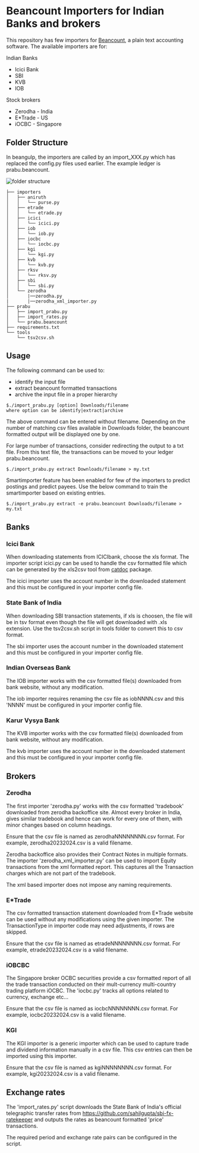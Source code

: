#  Beancount Importers for Indian Banks and brokers

This repository has few importers for
[Beancount](https://github.com/beancount/beancount), a plain text
accounting software. The available importers are for:

Indian Banks
 - Icici Bank
 - SBI
 - KVB
 - IOB

Stock brokers
- Zerodha - India
- E*Trade - US
- iOCBC - Singapore

## Folder Structure

In beangulp, the importers are called by an import_XXX.py which has
replaced the config.py files used earlier. The example ledger is
prabu.beancount.

![folder
structure](https://github.com/prabusw/beancount-importer-zerodha/blob/master/folderstructure.png)

```
├── importers
│   ├── aniruth
│   │   └── purse.py
│   ├── etrade
│   │   └── etrade.py
│   ├── icici
│   │   └── icici.py
│   ├── iob
│   │   └── iob.py
│   ├── iocbc
│   │   └── iocbc.py
│   ├── kgi
│   │   └── kgi.py
│   ├── kvb
│   │   └── kvb.py
│   ├── rksv
│   │   └── rksv.py
│   ├── sbi
│   │   └── sbi.py
│   └── zerodha
│       |──zerodha.py
|       |──zerodha_xml_importer.py
├── prabu
│   ├── import_prabu.py
│   ├── import_rates.py
│   └── prabu.beancount
├── requirements.txt
└── tools
    └── tsv2csv.sh
```
## Usage

The following command can be used to:

- identify the input file
- extract beancount formatted transactions
- archive the input file in a proper hierarchy

```
$./import_prabu.py [option] Downloads/filename
where option can be identify|extract|archive
```

The above command can be entered without filename. Depending on the
number of matching csv files available in Downloads folder, the
beancount formatted output will be displayed one by one.

For large number of transactions, consider redirecting the output to a
txt file.  From this text file, the transactions can be moved to your
ledger prabu.beancount.

```
$./import_prabu.py extract Downloads/filename > my.txt
```

Smartimporter feature has been enabled for few of the importers to
predict postings and predict payees. Use the below command to train
the smartimporter based on existing entries.

```
$./import_prabu.py extract -e prabu.beancount Downloads/filename > my.txt
```

## Banks

### Icici Bank
When downloading statements from ICICIbank, choose the xls format.
The importer script icici.py can be used to handle the csv formatted
file which can be generated by the xls2csv tool from
[catdoc](https://www.wagner.pp.ru/~vitus/software/catdoc/) package.

The icici importer uses the account number in the downloaded statement and
this must be configured in your importer config file.


### State Bank of India
When downloading SBI transaction statements, if xls is choosen, the
file will be in tsv format even though the file will get downloaded
with .xls extension. Use the tsv2csv.sh script in tools folder to
convert this to csv format.

The sbi importer uses the account number in the downloaded statement and
this must be configured in your importer config file.


### Indian Overseas Bank
The IOB importer works with the csv formatted file(s) downloaded from
bank website, without any modification.

The iob importer requires renaming the csv file as iobNNNN.csv and
this 'NNNN' must be configured in your importer config file.


### Karur Vysya Bank
The KVB importer works with the csv formatted file(s) downloaded from
bank website, without any modification.

The kvb importer uses the account number in the downloaded statement and
this must be configured in your importer config file.


## Brokers

### Zerodha

The first importer 'zerodha.py' works with the csv formatted
'tradebook' downloaded from zerodha backoffice site. Almost every
broker in India, gives similar tradebook and hence can work for every
one of them, with minor changes based on column headings.

Ensure that the csv file is named as zerodhaNNNNNNNN.csv format. For
example, zerodha20232024.csv is a valid filename.

Zerodha backoffice also provides their Contract Notes in multiple
formats. The importer 'zerodha_xml_importer.py' can be used to import
Equity transactions from the xml formatted report. This captures all
the Transaction charges which are not part of the tradebook.

The xml based importer does not impose any naming requirements.

### E*Trade

The csv formatted transaction statement downloaded from E*Trade
website can be used without any modifications using the given
importer. The TransactionType in importer code may need adjustments,
if rows are skipped.

Ensure that the csv file is named as etradeNNNNNNNN.csv format. For
example, etrade20232024.csv is a valid filename.


### iOBCBC

The Singapore broker OCBC securities provide a csv formatted report of
all the trade transaction conducted on their mult-currency
multi-country trading platform iOCBC. The 'iocbc.py' tracks all
options related to currency, exchange etc...

Ensure that the csv file is named as iocbcNNNNNNNN.csv format. For
example, iocbc20232024.csv is a valid filename.

### KGI

The KGI importer is a generic importer which can be used to capture
trade and dividend information manually in a csv file. This csv
entries can then be imported using this importer.

Ensure that the csv file is named as kgiNNNNNNNN.csv format. For
example, kgi20232024.csv is a valid filename.

## Exchange rates

The 'import_rates.py' script downloads the State Bank of India's
official telegraphic transfer rates from
https://github.com/sahilgupta/sbi-fx-ratekeeper and outputs the rates
as beancount formatted 'price' transactions.

The required period and exchange rate pairs can be configured in the
script.
